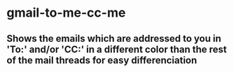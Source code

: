 # gmail-to-me-cc-me

## Shows the emails which are addressed to you in 'To:' and/or 'CC:' in a different color than the rest of the mail threads for easy differenciation

